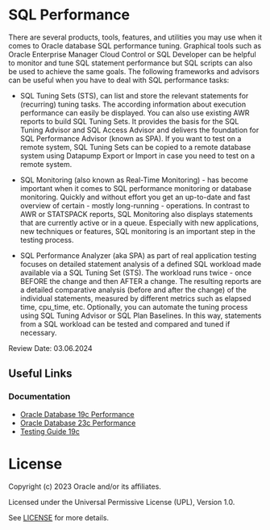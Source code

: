 # SQL Performance

There are several products, tools, features, and utilities you may use when it comes to Oracle database SQL performance tuning. Graphical tools such as Oracle Enterprise Manager Cloud Control or 
SQL Developer can be helpful to monitor and tune SQL statement performance but SQL scripts can also be used to achieve the same goals. 
The following frameworks and advisors can be useful when you have to deal with SQL performance tasks:  

- SQL Tuning Sets (STS), can list and store the relevant statements for (recurring) tuning tasks. The according information about execution performance can easily be displayed. You can also use 
existing AWR reports to build SQL Tuning Sets. It provides the basis for the SQL Tuning Advisor and SQL Access Advisor and delivers the foundation for SQL Performance Advisor (known as SPA). If you want to test on a remote system, SQL Tuning Sets can be copied to a remote database system using Datapump Export or Import in case you need to test on a remote system. 

- SQL Monitoring (also known as Real-Time Monitoring) - has become important when it comes to SQL performance monitoring or database monitoring. 
Quickly and without effort you get an up-to-date and fast overview of certain - mostly long-running - operations. In contrast to AWR or STATSPACK reports, SQL Monitoring also displays statements that are 
currently active or in a queue. Especially with new applications, new techniques or features, SQL monitoring is an important step in the testing process. 

- SQL Performance Analyzer (aka SPA) as part of real application testing focuses on detailed statement analysis of a defined SQL workload made available via a SQL Tuning Set (STS). 
The workload runs twice - once BEFORE the change and then AFTER a change. The resulting reports are a detailed comparative analysis (before and after the change) of the individual statements, 
measured by different metrics such as elapsed time, cpu_time, etc. Optionally, you can automate the tuning process using SQL Tuning Advisor or SQL Plan Baselines.
In this way, statements from a SQL workload can be tested and compared and tuned if necessary.

Review Date: 03.06.2024

## Useful Links

### Documentation

- [Oracle Database 19c Performance](https://docs.oracle.com/en/database/oracle/oracle-database/19/performance.html)
- [Oracle Database 23c Performance](https://docs.oracle.com/en/database/oracle/oracle-database/23/performance.html)
- [Testing Guide 19c](https://docs.oracle.com/en/database/oracle/oracle-database/19/ratug/index.html#Oracle%C2%AE-Database)

# License

Copyright (c) 2023 Oracle and/or its affiliates.

Licensed under the Universal Permissive License (UPL), Version 1.0.

See [LICENSE](https://github.com/oracle-devrel/technology-engineering/blob/main/LICENSE) for more details.
